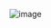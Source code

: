 
![image](https://user-images.githubusercontent.com/73643540/109503903-0c64a300-7ac5-11eb-9ddc-6a638da70cd0.png)
